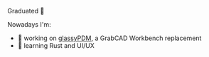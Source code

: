 Graduated 🎉

Nowadays I'm:
- 🔭 working on [glassyPDM](https://github.com/joshtenorio/glassypdm-client), a GrabCAD Workbench replacement
- 🌱 learning Rust and UI/UX
<!--
**joshtenorio/joshtenorio** is a ✨ _special_ ✨ repository because its `README.md` (this file) appears on your GitHub profile.

Here are some ideas to get you started:

- 🔭 I’m currently working on ...
- 🌱 I’m currently learning ...
- 👯 I’m looking to collaborate on ...
- 🤔 I’m looking for help with ...
- 💬 Ask me about ...
- 📫 How to reach me: ...
- 😄 Pronouns: ...
- ⚡ Fun fact: ...
-->
